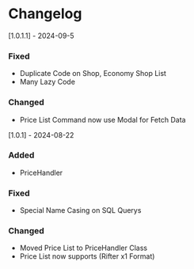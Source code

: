 # Changelog

\[1.0.1.1\] - 2024-09-5

### Fixed

- Duplicate Code on Shop, Economy Shop List
- Many Lazy Code

### Changed

- Price List Command now use Modal for Fetch Data

\[1.0.1\] - 2024-08-22

### Added

- PriceHandler

### Fixed

- Special Name Casing on SQL Querys

### Changed

- Moved Price List to PriceHandler Class
- Price List now supports (Rifter x1 Format)
